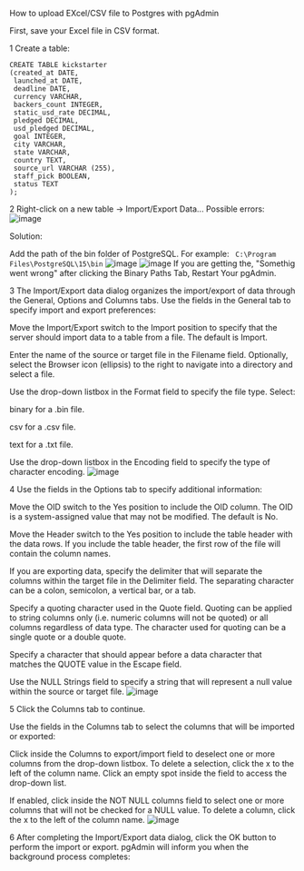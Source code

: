 How to upload EXcel/CSV file to Postgres with pgAdmin

First, save your Excel file in CSV format.

1 Create a table:
```
CREATE TABLE kickstarter
(created_at DATE,
 launched_at DATE,
 deadline DATE,
 currency VARCHAR,
 backers_count INTEGER,
 static_usd_rate DECIMAL,
 pledged DECIMAL,
 usd_pledged DECIMAL,
 goal INTEGER,
 city VARCHAR,
 state VARCHAR,
 country TEXT,
 source_url VARCHAR (255),
 staff_pick BOOLEAN,
 status TEXT
);
```
2 Right-click on a new table -> Import/Export Data...
Possible errors:
![image](https://user-images.githubusercontent.com/118057504/216970726-6db25993-9aed-47ca-a396-0382fe4ea264.png)

Solution:

Add the path of the bin folder of PostgreSQL. For example: ``` C:\Program Files\PostgreSQL\15\bin```
![image](https://user-images.githubusercontent.com/118057504/216971142-9aafcc93-12ef-4072-9eb0-ff0c02944e03.png)
![image](https://user-images.githubusercontent.com/118057504/216971409-86012e9c-4e9e-4d9f-8b44-9ff4135eb0e1.png)
If you are getting the, "Somethig went wrong" after clicking the Binary Paths Tab, Restart Your pgAdmin.



3 The Import/Export data dialog organizes the import/export of data through the General, Options and Columns tabs.
Use the fields in the General tab to specify import and export preferences:

Move the Import/Export switch to the Import position to specify that the server should import data to a table from a file. The default is Import.

Enter the name of the source or target file in the Filename field. Optionally, select the Browser icon (ellipsis) to the right to navigate into a directory and select a file.

Use the drop-down listbox in the Format field to specify the file type. Select:

binary for a .bin file.

csv for a .csv file.

text for a .txt file.

Use the drop-down listbox in the Encoding field to specify the type of character encoding.
![image](https://user-images.githubusercontent.com/118057504/216976266-8432f178-c6d8-4d7e-9d0a-348bb648feab.png)

4 Use the fields in the Options tab to specify additional information:

Move the OID switch to the Yes position to include the OID column. The OID is a system-assigned value that may not be modified. The default is No.

Move the Header switch to the Yes position to include the table header with the data rows. If you include the table header, the first row of the file will contain the column names.

If you are exporting data, specify the delimiter that will separate the columns within the target file in the Delimiter field. The separating character can be a colon, semicolon, a vertical bar, or a tab.

Specify a quoting character used in the Quote field. Quoting can be applied to string columns only (i.e. numeric columns will not be quoted) or all columns regardless of data type. The character used for quoting can be a single quote or a double quote.

Specify a character that should appear before a data character that matches the QUOTE value in the Escape field.

Use the NULL Strings field to specify a string that will represent a null value within the source or target file.
![image](https://user-images.githubusercontent.com/118057504/216977526-b3139a50-bdca-42ef-9359-c1039ce6dda0.png)

5 Click the Columns tab to continue.

Use the fields in the Columns tab to select the columns that will be imported or exported:

Click inside the Columns to export/import field to deselect one or more columns from the drop-down listbox. To delete a selection, click the x to the left of the column name. Click an empty spot inside the field to access the drop-down list.

If enabled, click inside the NOT NULL columns field to select one or more columns that will not be checked for a NULL value. To delete a column, click the x to the left of the column name.
![image](https://user-images.githubusercontent.com/118057504/216977839-73f5170d-22a3-4ce5-aaff-183617e0fabb.png)

6 After completing the Import/Export data dialog, click the OK button to perform the import or export. pgAdmin will inform you when the background process completes:







